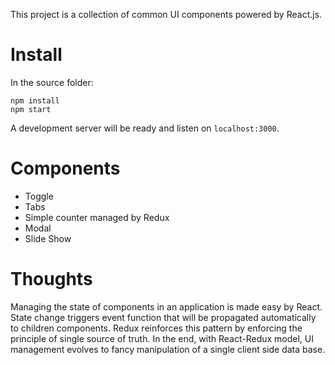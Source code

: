 This project is a collection of common UI components powered by React.js.

# Install
In the source folder:
```Shell
npm install
npm start
```
A development server will be ready and listen on `localhost:3000`.

# Components
- Toggle
- Tabs
- Simple counter managed by Redux
- Modal
- Slide Show

# Thoughts
Managing the state of components in an application is made easy by React. State change triggers event function that will be propagated automatically to children components. Redux reinforces this pattern by enforcing the principle of single source of truth. In the end, with React-Redux model, UI management evolves to fancy manipulation of a single client side data base.
